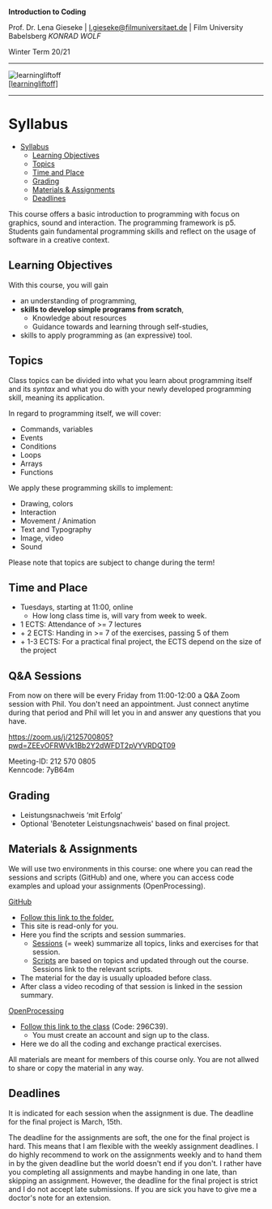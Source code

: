 **Introduction to Coding** 

Prof. Dr. Lena Gieseke | l.gieseke@filmuniversitaet.de | Film University Babelsberg *KONRAD WOLF*

Winter Term 20/21

---

![learningliftoff](https://www.learningliftoff.com/wp-content/uploads/2014/09/Prog.png)  
[[learningliftoff]](https://www.learningliftoff.com/wp-content/uploads/2014/09/Prog.png)  

---

# Syllabus

* [Syllabus](#syllabus)
    * [Learning Objectives](#learning-objectives)
    * [Topics](#topics)
    * [Time and Place](#time-and-place)
    * [Grading](#grading)
    * [Materials & Assignments](#materials--assignments)
    * [Deadlines](#deadlines)

This course offers a basic introduction to programming with focus on graphics, sound and interaction. The programming framework is p5. Students gain fundamental programming skills and reflect on the usage of software in a creative context.

## Learning Objectives

With this course, you will gain

* an understanding of programming,
* **skills to develop simple programs from scratch**,
    * Knowledge about resources
    * Guidance towards and learning through self-studies,
* skills to apply programming as (an expressive) tool.

## Topics

Class topics can be divided into what you learn about programming itself and its *syntax* and what you do with your newly developed programming skill, meaning its application.

In regard to programming itself, we will cover:

* Commands, variables
* Events
* Conditions
* Loops
* Arrays
* Functions

We apply these programming skills to implement:

* Drawing, colors
* Interaction
* Movement / Animation
* Text and Typography
* Image, video
* Sound
  

Please note that topics are subject to change during the term!


## Time and Place

* Tuesdays, starting at 11:00, online
    * How long class time is, will vary from week to week.
* 1 ECTS: Attendance of >= 7 lectures
* \+ 2 ECTS: Handing in >= 7 of the exercises, passing 5 of them
* \+ 1-3 ECTS: For a practical final project, the ECTS depend on the size of the project

## Q&A Sessions

From now on there will be every Friday from 11:00-12:00 a Q&A Zoom session with Phil. You don't need an appointment. Just connect anytime during that period and Phil will let you in and answer any questions that you have.

https://zoom.us/j/2125700805?pwd=ZEEvOFRWVk1Bb2Y2dWFDT2pVYVRDQT09  
  
Meeting-ID: 212 570 0805  
Kenncode: 7yB64m  


## Grading

* Leistungsnachweis ‘mit Erfolg’
* Optional 'Benoteter Leistungsnachweis' based on final project.


## Materials & Assignments

We will use two environments in this course: one where you can read the sessions and scripts (GitHub) and one, where you can access code examples and upload your assignments (OpenProcessing).

[GitHub](https://github.com/ctechfilmuniversity/lecture_introduction_to_coding)

* [Follow this link to the folder.](https://github.com/ctechfilmuniversity/lecture_introduction_to_coding)
* This site is read-only for you.
* Here you find the scripts and session summaries.
    * [Sessions](01_sessions) (= week) summarize all topics, links and exercises for that session.
    * [Scripts](02_scripts) are based on topics and updated through out the course. Sessions link to the relevant scripts.
* The material for the day is usually uploaded before class.
* After class a video recoding of that session is linked in the session summary.

[OpenProcessing](https://www.openprocessing.org/)

* [Follow this link to the class](https://www.openprocessing.org/class/64768) (Code: 296C39).
    * You must create an account and sign up to the class.
* Here we do all the coding and exchange practical exercises.

All materials are meant for members of this course only. You are not allwed to share or copy the material in any way.

## Deadlines

It is indicated for each session when the assignment is due. The deadline for the final project is March, 15th.

The deadline for the assignments are soft, the one for the final project is hard. This means that I am flexible with the weekly assignment deadlines. I do highly recommend to work on the assignments weekly and to hand them in by the given deadline but the world doesn't end if you don't. I rather have you completing all assignments and maybe handing in one late, than skipping an assignment. However, the deadline for the final project is strict and I do not accept late submissions. If you are sick you have to give me a doctor's note for an extension.


